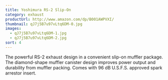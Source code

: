 ```yaml
---
title: Yoshimura RS-2 Slip-On
category: exhaust
productUrl: http://www.amazon.com/dp/B001AWPVXI/
thumbnail: qJ7j5B7u97vLtq6DM-0.jpg
images:
  - qJ7j5B7u97vLtq6DM-1.jpg
  - qJ7j5B7u97vLtq6DM-2.jpg
sort: 4
---
```


The powerful RS-2 exhaust design in a convenient slip-on muffler package. The diamond-shape muffler canister design improves power output and durability from muffler packing. Comes with 96 dB U.S.F.S. approved spark arrestor insert.

